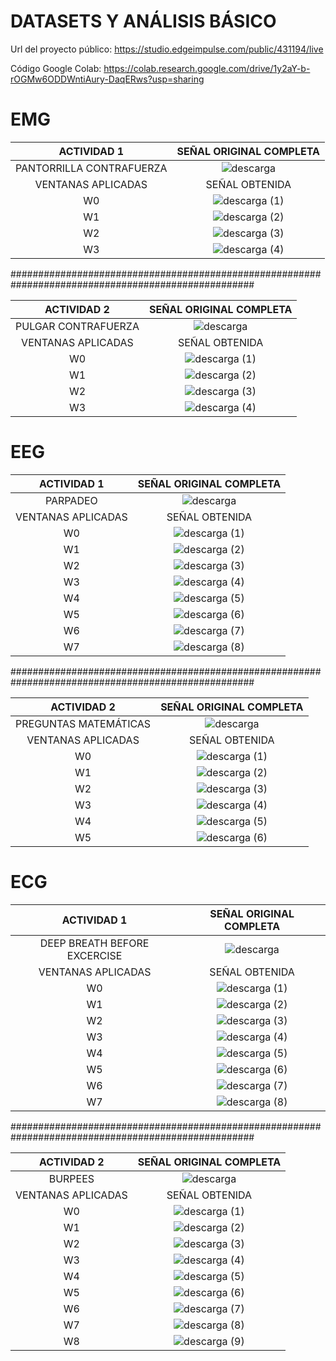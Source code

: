 #  DATASETS Y ANÁLISIS BÁSICO

Url del proyecto público: https://studio.edgeimpulse.com/public/431194/live

Código Google Colab: https://colab.research.google.com/drive/1y2aY-b-rOGMw6ODDWntiAury-DaqERws?usp=sharing



#  EMG


|  ACTIVIDAD 1 | SEÑAL ORIGINAL COMPLETA |	
|:------------:|:---------------:|
|  PANTORRILLA CONTRAFUERZA | ![descarga](https://github.com/MariaZubiate/isb_2024_gh82/assets/43424450/a9fef20d-6d0e-4a09-a9c8-04653ea50630)|
| VENTANAS APLICADAS | SEÑAL OBTENIDA|	
| W0 |  ![descarga (1)](https://github.com/MariaZubiate/isb_2024_gh82/assets/43424450/7921acfd-f00b-475c-8d42-0bbaf0074684)|
| W1 |  ![descarga (2)](https://github.com/MariaZubiate/isb_2024_gh82/assets/43424450/2097e3c7-46d0-450b-b7fe-ba8d37dc03c4)|
| W2 |   ![descarga (3)](https://github.com/MariaZubiate/isb_2024_gh82/assets/43424450/be677bbf-435c-45fb-8f0f-f4ab5a3f50fb)|
| W3 |  ![descarga (4)](https://github.com/MariaZubiate/isb_2024_gh82/assets/43424450/3aa2ef49-abcc-4b93-b782-b61c952c51c3)|

####################################################################################################

| ACTIVIDAD 2 | SEÑAL ORIGINAL COMPLETA |	
|:------------:|:---------------:|
| PULGAR CONTRAFUERZA |  ![descarga](https://github.com/MariaZubiate/isb_2024_gh82/assets/43424450/409f2f56-4302-442c-9bcf-3229e4438cb6)|
| VENTANAS APLICADAS | SEÑAL OBTENIDA|	
| W0 | ![descarga (1)](https://github.com/MariaZubiate/isb_2024_gh82/assets/43424450/8c92215d-9dff-419d-b2b0-7e6becb9e749)|
| W1 | ![descarga (2)](https://github.com/MariaZubiate/isb_2024_gh82/assets/43424450/6337de08-0756-49f9-9140-2e29ebfb006b)|
| W2 | ![descarga (3)](https://github.com/MariaZubiate/isb_2024_gh82/assets/43424450/f5deaccd-4ba4-4c81-ace6-79e5cdef628a)|
| W3 | ![descarga (4)](https://github.com/MariaZubiate/isb_2024_gh82/assets/43424450/99fdd1ea-1ccc-4b00-86a1-ed9c95fd6506)|



#  EEG

| ACTIVIDAD 1 | SEÑAL ORIGINAL COMPLETA |	
|:------------:|:---------------:|
| PARPADEO | ![descarga](https://github.com/MariaZubiate/isb_2024_gh82/assets/43424450/53118fdc-cc2b-4ba3-940d-25f261528db5)|
| VENTANAS APLICADAS | SEÑAL OBTENIDA|	
| W0 |![descarga (1)](https://github.com/MariaZubiate/isb_2024_gh82/assets/43424450/5940eb6e-06b9-4057-8f2c-5a0c488ae98d)|
| W1 | ![descarga (2)](https://github.com/MariaZubiate/isb_2024_gh82/assets/43424450/891aa710-5d0c-48f3-9e1c-5bd708cb437c)|
| W2 | ![descarga (3)](https://github.com/MariaZubiate/isb_2024_gh82/assets/43424450/ce4e5cf4-232c-49f1-8240-9b53e95c8d81)|
| W3 |![descarga (4)](https://github.com/MariaZubiate/isb_2024_gh82/assets/43424450/80fae00a-8311-4fb2-978c-df47518a7555)|
| W4 |![descarga (5)](https://github.com/MariaZubiate/isb_2024_gh82/assets/43424450/8507544f-3609-462f-86a4-d3883b41f1cd)|
| W5 |![descarga (6)](https://github.com/MariaZubiate/isb_2024_gh82/assets/43424450/753714d3-e0c9-4943-b90d-c65e3dda1198)|
| W6 |![descarga (7)](https://github.com/MariaZubiate/isb_2024_gh82/assets/43424450/8a2aae81-ff20-4401-8c41-023e53364418)|
| W7 |![descarga (8)](https://github.com/MariaZubiate/isb_2024_gh82/assets/43424450/d6f8b149-0660-478a-8357-39b9b68f48d8)|

####################################################################################################


| ACTIVIDAD 2 | SEÑAL ORIGINAL COMPLETA |	
|:------------:|:---------------:|
| PREGUNTAS MATEMÁTICAS| ![descarga](https://github.com/MariaZubiate/isb_2024_gh82/assets/43424450/8ba81bc7-8a90-437f-bf68-63d3b8999e90)|
| VENTANAS APLICADAS | SEÑAL OBTENIDA|	
| W0 |![descarga (1)](https://github.com/MariaZubiate/isb_2024_gh82/assets/43424450/1e7e3166-9b35-4ba8-ac8a-6c32c012f861)|
| W1 |![descarga (2)](https://github.com/MariaZubiate/isb_2024_gh82/assets/43424450/87606bfd-e4b1-482e-8812-97d96475ebaf)|
| W2 | ![descarga (3)](https://github.com/MariaZubiate/isb_2024_gh82/assets/43424450/26341dec-d06e-44ea-891b-7ddb70d88088)|
| W3 |![descarga (4)](https://github.com/MariaZubiate/isb_2024_gh82/assets/43424450/d7427ca3-6262-461f-bb1d-5a508aab37ce)|
| W4 |![descarga (5)](https://github.com/MariaZubiate/isb_2024_gh82/assets/43424450/c9c85f0b-f4cf-4db0-969b-f9a8be54984a)|
| W5 |![descarga (6)](https://github.com/MariaZubiate/isb_2024_gh82/assets/43424450/6bf6acde-c0f3-4a47-ac73-c757342328af)|



#  ECG


| ACTIVIDAD 1 | SEÑAL ORIGINAL COMPLETA |	
|:------------:|:---------------:|
| DEEP BREATH BEFORE EXCERCISE |  ![descarga](https://github.com/MariaZubiate/isb_2024_gh82/assets/43424450/0d4d88ab-39b4-4851-b58b-05c9862ca585)|
| VENTANAS APLICADAS | SEÑAL OBTENIDA|	
| W0 | ![descarga (1)](https://github.com/MariaZubiate/isb_2024_gh82/assets/43424450/270a9bfe-b0e4-4cb5-991f-3907a3a12a52)|
| W1 | ![descarga (2)](https://github.com/MariaZubiate/isb_2024_gh82/assets/43424450/401991e6-c985-4ede-8b2b-8237963ee261)|
| W2 | ![descarga (3)](https://github.com/MariaZubiate/isb_2024_gh82/assets/43424450/67b5584e-d904-4ff8-9ee1-5d8e8f07304a)|
| W3 |![descarga (4)](https://github.com/MariaZubiate/isb_2024_gh82/assets/43424450/2aca6d05-0776-4c23-a6bc-ca695bd299f0)|
| W4 | ![descarga (5)](https://github.com/MariaZubiate/isb_2024_gh82/assets/43424450/ab681dab-7efe-4d39-875d-f402a9d7d98c)|
| W5 |![descarga (6)](https://github.com/MariaZubiate/isb_2024_gh82/assets/43424450/5929eeba-f6a8-4f13-bac8-a337a18ef4dc)|
| W6 | ![descarga (7)](https://github.com/MariaZubiate/isb_2024_gh82/assets/43424450/eeda3064-2a5f-4a88-a33d-8ebde5077d5f)|
| W7 | ![descarga (8)](https://github.com/MariaZubiate/isb_2024_gh82/assets/43424450/fa7726e5-a219-42b6-a927-764c28a2066a)|

####################################################################################################

| ACTIVIDAD 2 | SEÑAL ORIGINAL COMPLETA |	
|:------------:|:---------------:|
| BURPEES |  ![descarga](https://github.com/MariaZubiate/isb_2024_gh82/assets/43424450/f33b1743-6beb-4184-aac6-ca1530b409e4)|
| VENTANAS APLICADAS | SEÑAL OBTENIDA|	
| W0 | ![descarga (1)](https://github.com/MariaZubiate/isb_2024_gh82/assets/43424450/fc527993-6ffa-44a5-ba97-81a45047730d)|
| W1 | ![descarga (2)](https://github.com/MariaZubiate/isb_2024_gh82/assets/43424450/563ffc45-9ddb-4d74-a356-8bdc03f2c66d)|
| W2 | ![descarga (3)](https://github.com/MariaZubiate/isb_2024_gh82/assets/43424450/a41ed278-aadb-4faf-bac6-f5ec3bc3b5b0)|
| W3 | ![descarga (4)](https://github.com/MariaZubiate/isb_2024_gh82/assets/43424450/10c5ed95-f914-4f70-9cf3-5f523b135700)|
| W4 | ![descarga (5)](https://github.com/MariaZubiate/isb_2024_gh82/assets/43424450/c19dbe16-114d-40a6-8d9b-c12fc6b7b00a)|
| W5 | ![descarga (6)](https://github.com/MariaZubiate/isb_2024_gh82/assets/43424450/9f0d5027-d2d9-474e-92a0-31ccc4cab5a6)|
| W6 | ![descarga (7)](https://github.com/MariaZubiate/isb_2024_gh82/assets/43424450/4d2a8c2d-ca0f-4601-bf80-72c2ff4cd6a2)|
| W7 | ![descarga (8)](https://github.com/MariaZubiate/isb_2024_gh82/assets/43424450/4c5fc560-3582-4a0a-8792-22de0d733020)|
| W8 | ![descarga (9)](https://github.com/MariaZubiate/isb_2024_gh82/assets/43424450/07d60923-c82a-4193-b237-e33bcfc8cd19)|
